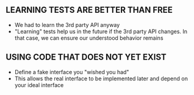 ## LEARNING TESTS ARE BETTER THAN FREE
- We had to learn the 3rd party API anyway
- "Learning" tests help us in the future if the 3rd party API changes. In that case, we can ensure our understood behavior remains
  

## USING CODE THAT DOES NOT YET EXIST
- Define a fake interface you "wished you had"
- This allows the real interface to be implemented later and depend on your ideal interface

